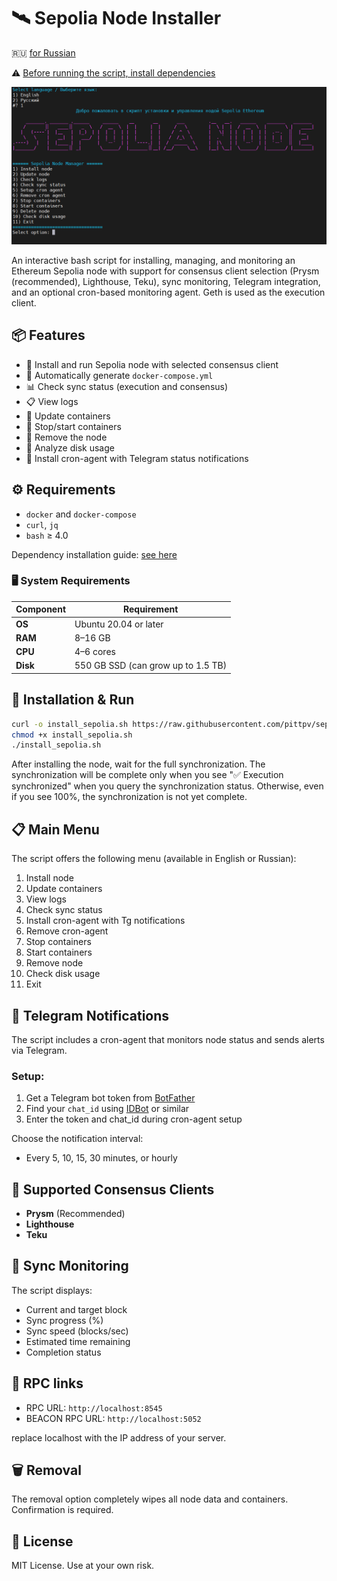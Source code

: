 # 🛰️ Sepolia Node Installer

🇷🇺 [for Russian](https://github.com/pittpv/sepolia-auto-install/blob/main/ "Russian version of description")

⚠️ [Before running the script, install dependencies](https://github.com/pittpv/sepolia-auto-install/tree/main/en#%EF%B8%8F-requirements)

![First screen](https://raw.githubusercontent.com/pittpv/sepolia-auto-install/main/other/img-2025-05-19-20-19-38.png)

An interactive bash script for installing, managing, and monitoring an Ethereum Sepolia node with support for consensus client selection (Prysm (recommended), Lighthouse, Teku), sync monitoring, Telegram integration, and an optional cron-based monitoring agent. Geth is used as the execution client.

## 📦 Features

* 🔧 Install and run Sepolia node with selected consensus client
* 🐳 Automatically generate `docker-compose.yml`
* 📊 Check sync status (execution and consensus)
* 📋 View logs
* 🔄 Update containers
* 🛑 Stop/start containers
* 🧹 Remove the node
* 💽 Analyze disk usage
* 📡 Install cron-agent with Telegram status notifications

## ⚙️ Requirements

* `docker` and `docker-compose`
* `curl`, `jq`
* `bash` ≥ 4.0

Dependency installation guide: [see here](https://github.com/pittpv/sepolia-auto-install/blob/main/en/Install-Dependecies.md "How to install Docker and other dependencies")

### 🖥️ System Requirements

| Component          | Requirement                              |
|--------------------|-------------------------------------------|
| **OS**             | Ubuntu 20.04 or later                     |
| **RAM**            | 8–16 GB                                   |
| **CPU**            | 4–6 cores                                 |
| **Disk**           | 550 GB SSD (can grow up to 1.5 TB)        |

## 🚀 Installation & Run

```bash
curl -o install_sepolia.sh https://raw.githubusercontent.com/pittpv/sepolia-auto-install/main/install_sepolia.sh
chmod +x install_sepolia.sh
./install_sepolia.sh
````

After installing the node, wait for the full synchronization. The synchronization will be complete only when you see "✅ Execution synchronized" when you query the synchronization status. Otherwise, even if you see 100%, the synchronization is not yet complete.

## 📋 Main Menu

The script offers the following menu (available in English or Russian):

1. Install node
2. Update containers
3. View logs
4. Check sync status
5. Install cron-agent with Tg notifications
6. Remove cron-agent
7. Stop containers
8. Start containers
9. Remove node
10. Check disk usage
11. Exit

## 🔐 Telegram Notifications

The script includes a cron-agent that monitors node status and sends alerts via Telegram.

### Setup:

1. Get a Telegram bot token from [BotFather](https://t.me/BotFather)
2. Find your `chat_id` using [IDBot](https://t.me/myidbot) or similar
3. Enter the token and chat\_id during cron-agent setup

Choose the notification interval:

* Every 5, 10, 15, 30 minutes, or hourly

## 🧠 Supported Consensus Clients

* **Prysm** (Recommended)
* **Lighthouse**
* **Teku**

## 📡 Sync Monitoring

The script displays:

* Current and target block
* Sync progress (%)
* Sync speed (blocks/sec)
* Estimated time remaining
* Completion status

## 🔗 RPC links

* RPC URL: `http://localhost:8545`
* BEACON RPC URL: `http://localhost:5052`

replace localhost with the IP address of your server.

## 🗑️ Removal

The removal option completely wipes all node data and containers. Confirmation is required.

## 📄 License

MIT License. Use at your own risk.
